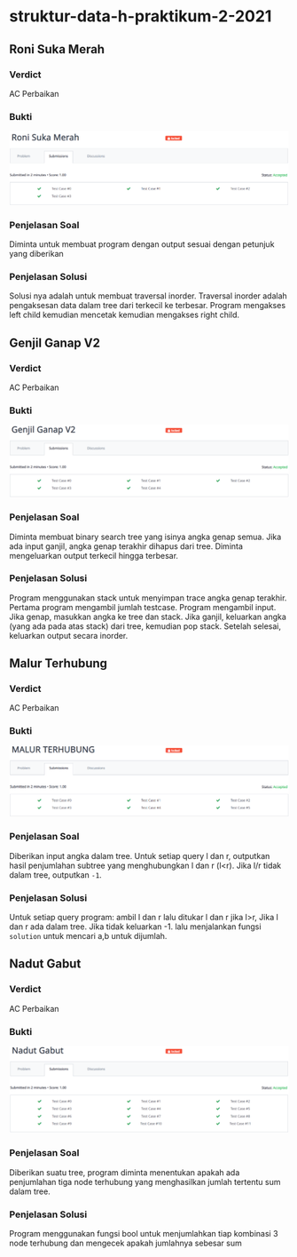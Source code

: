 # struktur-data-h-praktikum-2-2021
## Roni Suka Merah
### Verdict
AC Perbaikan
### Bukti
![roni](./Screenshot/roni.PNG)
### Penjelasan Soal
Diminta untuk membuat program dengan output sesuai dengan petunjuk yang diberikan
### Penjelasan Solusi
Solusi nya adalah untuk membuat traversal inorder. Traversal inorder adalah pengaksesan data dalam tree dari terkecil ke terbesar. Program mengakses left child kemudian mencetak kemudian mengakses right child.
## Genjil Ganap V2
### Verdict
AC Perbaikan
### Bukti
![genjil](./Screenshot/genjil.PNG)
### Penjelasan Soal
Diminta membuat binary search tree yang isinya angka genap semua. Jika ada input ganjil, angka genap terakhir dihapus dari tree. Diminta mengeluarkan output terkecil hingga terbesar.
### Penjelasan Solusi
Program menggunakan stack untuk menyimpan trace angka genap terakhir. Pertama program mengambil jumlah testcase. Program mengambil input. Jika genap, masukkan angka ke tree dan stack. Jika ganjil, keluarkan angka (yang ada pada atas stack) dari tree, kemudian pop stack. Setelah selesai, keluarkan output secara inorder.
## Malur Terhubung
### Verdict
AC Perbaikan
### Bukti
![malur](./Screenshot/malur.PNG)
### Penjelasan Soal
Diberikan input angka dalam tree. Untuk setiap query l dan r, outputkan hasil penjumlahan subtree yang menghubungkan l dan r (l<r). Jika l/r tidak dalam tree, outputkan ``-1``.
### Penjelasan Solusi
Untuk setiap query program:
ambil l dan r lalu ditukar l dan r jika l>r, Jika l dan r ada dalam tree. Jika tidak keluarkan -1. lalu menjalankan fungsi ``solution`` untuk mencari a,b untuk dijumlah.
## Nadut Gabut
### Verdict
AC Perbaikan
### Bukti
![nadut](./Screenshot/nadut.PNG)
### Penjelasan Soal
Diberikan suatu tree, program diminta menentukan apakah ada penjumlahan tiga node terhubung yang menghasilkan jumlah tertentu sum dalam tree.
### Penjelasan Solusi
Program menggunakan fungsi bool untuk menjumlahkan tiap kombinasi 3 node terhubung dan mengecek apakah jumlahnya sebesar sum
